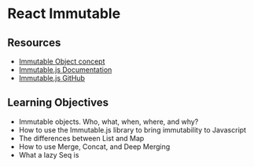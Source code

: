 # React Immutable
## Resources
* [Immutable Object concept](https://en.wikipedia.org/wiki/Immutable_object)
* [Immutable.js Documentation](https://immutable-js.com/docs/)
* [Immutable.js GitHub](https://github.com/immutable-js/immutable-js)

## Learning Objectives
* Immutable objects. Who, what, when, where, and why?
* How to use the Immutable.js library to bring immutability to Javascript
* The differences between List and Map
* How to use Merge, Concat, and Deep Merging
* What a lazy Seq is
